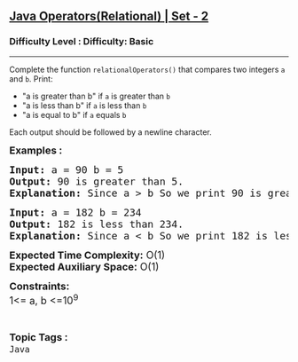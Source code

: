 <h2><a href="https://www.geeksforgeeks.org/problems/java-operatorsrelational-set-22338/1?page=1&category=Java&difficulty=Basic&status=unsolved&sortBy=submissions">Java Operators(Relational) | Set - 2</a></h2><h3>Difficulty Level : Difficulty: Basic</h3><hr><div class="problems_problem_content__Xm_eO"><p>Complete the function <code>relationalOperators()</code> that compares two integers <code>a</code> and <code>b</code>. Print:</p>
<ul>
<li>"a is greater than b" if <code>a</code> is greater than <code>b</code></li>
<li>"a is less than b" if <code>a</code> is less than <code>b</code></li>
<li>"a is equal to b" if <code>a</code> equals <code>b</code></li>
</ul>
<p>Each output should be followed by a newline character.</p>
<p><span style="font-size: 18px;"><strong>Examples :<br></strong></span></p>
<pre><span style="font-size: 18px;"><strong>Input: </strong>a = 90 b = 5</span>
<span style="font-size: 18px;"><strong>Output: </strong>90 is greater than 5.</span>
<span style="font-size: 18px;"><strong>Explanation: </strong>Since a &gt; b So we print 90 is greater than 5.</span></pre>
<pre><span style="font-size: 18px;"><strong>Input: </strong>a = 182 b = 234</span>
<span style="font-size: 18px;"><strong>Output: </strong>182 is less than 234.</span>
<span style="font-size: 18px;"><strong>Explanation: </strong>Since a &lt; b So we print 182 is less than 234.</span></pre>
<p><span style="font-size: 18px;"><strong>Expected Time Complexity:</strong> O(1)<br><strong>Expected Auxiliary Space:</strong> O(1)</span></p>
<p><span style="font-size: 18px;"><strong>Constraints:</strong><br>1&lt;= a, b &lt;=10<sup>9</sup></span></p></div><br><p><span style=font-size:18px><strong>Topic Tags : </strong><br><code>Java</code>&nbsp;